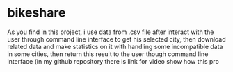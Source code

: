# bikeshare
As you find in this project, i use data from .csv file after interact with the user through command line interface to get his selected city, then download related data and make statistics on it with handling some incompatible data in some cities, then return this result to the user though command line interface (in my github repository there is link for video show how this pro
